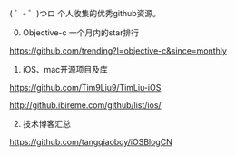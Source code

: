 ( ゜- ゜)つロ  个人收集的优秀github资源。

0. Objective-c 一个月内的star排行

https://github.com/trending?l=objective-c&since=monthly

1. iOS、mac开源项目及库

https://github.com/Tim9Liu9/TimLiu-iOS

http://github.ibireme.com/github/list/ios/

2. 技术博客汇总

https://github.com/tangqiaoboy/iOSBlogCN
